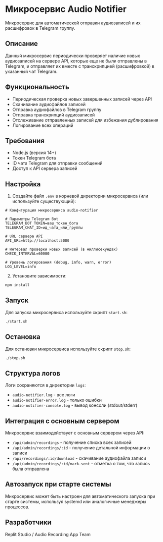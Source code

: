 # Микросервис Audio Notifier

Микросервис для автоматической отправки аудиозаписей и их расшифровок в Telegram группу.

## Описание

Данный микросервис периодически проверяет наличие новых аудиозаписей на сервере API, которые еще не были отправлены в Telegram, и отправляет их вместе с транскрипцией (расшифровкой) в указанный чат Telegram.

## Функциональность

- Периодическая проверка новых завершенных записей через API
- Скачивание аудиофайлов записей
- Отправка аудиофайлов в Telegram группу
- Отправка транскрипций аудиозаписей
- Отслеживание отправленных записей для избежания дублирования
- Логирование всех операций

## Требования

- Node.js (версия 14+)
- Токен Telegram бота
- ID чата Telegram для отправки сообщений
- Доступ к API сервера записей

## Настройка

1. Создайте файл `.env` в корневой директории микросервиса (или используйте существующий):

```
# Конфигурация микросервиса audio-notifier

# Параметры Telegram Bot
TELEGRAM_BOT_TOKEN=ваш_токен_бота
TELEGRAM_CHAT_ID=ид_чата_или_группы

# URL сервера API
API_URL=http://localhost:5000

# Интервал проверки новых записей (в миллисекундах)
CHECK_INTERVAL=60000

# Уровень логирования (debug, info, warn, error)
LOG_LEVEL=info
```

2. Установите зависимости:

```bash
npm install
```

## Запуск

Для запуска микросервиса используйте скрипт `start.sh`:

```bash
./start.sh
```

## Остановка

Для остановки микросервиса используйте скрипт `stop.sh`:

```bash
./stop.sh
```

## Структура логов

Логи сохраняются в директории `logs`:

- `audio-notifier.log` - все логи
- `audio-notifier-error.log` - только ошибки
- `audio-notifier-console.log` - вывод консоли (stdout/stderr)

## Интеграция с основным сервером

Микросервис взаимодействует с основным сервером через API:

- `/api/admin/recordings` - получение списка всех записей
- `/api/admin/recordings/:id` - получение детальной информации о записи
- `/api/recordings/:id/download` - скачивание аудиофайла записи
- `/api/admin/recordings/:id/mark-sent` - отметка о том, что запись была отправлена

## Автозапуск при старте системы

Микросервис может быть настроен для автоматического запуска при старте системы, используя systemd или аналогичные менеджеры процессов.

## Разработчики

Replit Studio / Audio Recording App Team